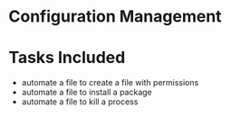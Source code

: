 # Configuration Management

# Tasks Included

* automate a file to create a file with permissions
* automate a file to install a package
* automate a file to kill a process
